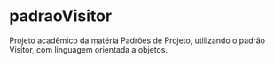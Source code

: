 # padraoVisitor
Projeto acadêmico da matéria Padrões de Projeto, utilizando o padrão Visitor, com linguagem orientada a objetos.
